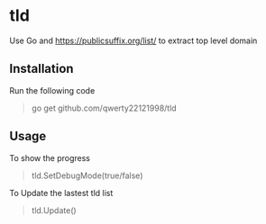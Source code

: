 # tld
Use Go and https://publicsuffix.org/list/ to extract top level domain 

## Installation
Run the following code
>go get github.com/qwerty22121998/tld
## Usage
To show the progress
>tld.SetDebugMode(true/false)

To Update the lastest tld list

>tld.Update() 